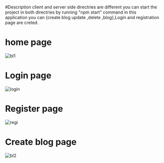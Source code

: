 
#Description
client and server side directries are different you can start the project in both directries by running "npm start" command
in this application you can {create blog update ,delete ,blog},Login and registration page are creted.




# home page
![bl1](https://user-images.githubusercontent.com/73046889/227756584-8a9da904-565a-4621-85ca-e554501a37a4.png)


# Login page
![login](https://user-images.githubusercontent.com/73046889/227756609-db13b0e0-78d5-4f19-a173-a08a5863b05d.png)

# Register page
![regi](https://user-images.githubusercontent.com/73046889/229266802-a03f5452-5f71-4244-bd71-3cba9d8d256a.png)


# Create blog page
![bl2](https://user-images.githubusercontent.com/73046889/229266775-c6212d1c-8d09-4040-8621-bbbe9f708c12.png)
